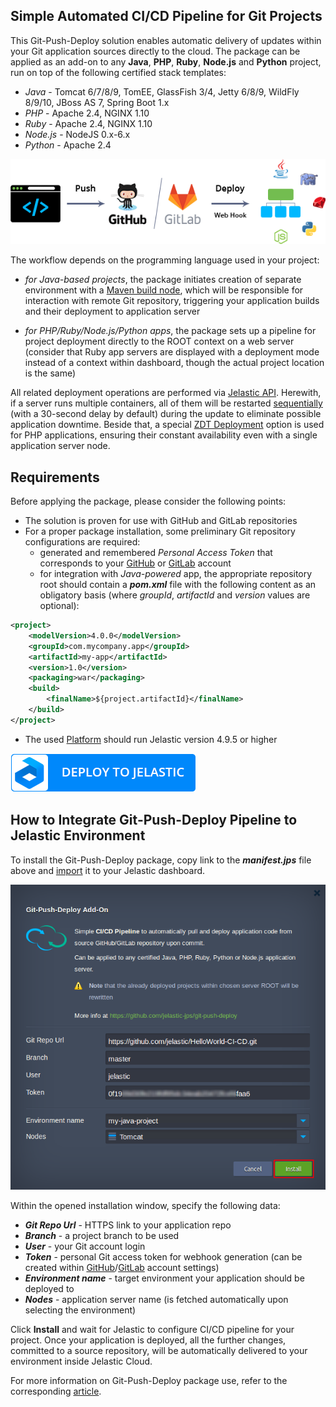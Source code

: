 ## Simple Automated CI/CD Pipeline for Git Projects

This Git-Push-Deploy solution enables automatic delivery of updates within your Git application sources directly to the cloud. The package can be applied as an add-on to any **Java**, **PHP**, **Ruby**, **Node.js** and **Python** project, run on top of the following certified stack templates:
- *Java* - Tomcat 6/7/8/9, TomEE, GlassFish 3/4, Jetty 6/8/9, WildFly 8/9/10, JBoss AS 7, Spring Boot 1.x
- *PHP* - Apache 2.4, NGINX 1.10
- *Ruby* - Apache 2.4, NGINX 1.10
- *Node.js* - NodeJS 0.x-6.x
- *Python* - Apache 2.4

![git-push-deploy-pipeline](images/git-push-deploy-pipeline.png)

The workflow depends on the programming language used in your project:
- *for Java-based projects*, the package initiates creation of separate environment with a [Maven build node](https://docs.jelastic.com/maven-cloud-hosting-in-jelastic), which will be responsible for interaction with remote Git repository, triggering your application builds and their deployment to application server

- *for PHP/Ruby/Node.js/Python apps*, the package sets up a pipeline for project deployment directly to the ROOT context on a web server (consider that Ruby app servers are displayed with a deployment mode instead of a context within dashboard, though the actual project location is the same) 


All related deployment operations are performed via [Jelastic API](https://docs.jelastic.com/api/). Herewith, if a server runs multiple containers, all of them will be restarted [sequentially](https://docs.jelastic.com/release-notes-49#sequential-restart-deploy) (with a 30-second delay by default) during the update to eliminate possible application downtime. Beside that, a special [ZDT Deployment](https://docs.jelastic.com/php-zero-downtime-deploy) option is used for PHP applications, ensuring their constant availability even with a single application server node.

## Requirements

Before applying the package, please consider the following points:

- The solution is proven for use with GitHub and GitLab repositories
- For a proper package installation, some preliminary Git repository configurations are required: 
  - generated and remembered *Personal Access Token* that corresponds to your [GitHub](https://github.com/jelastic-jps/git-push-deploy/wiki/GitHub-Access-Token) or [GitLab](https://github.com/jelastic-jps/git-push-deploy/wiki/GitLab-Access-Token) account
  - for integration with *Java-powered* app, the appropriate repository root should contain a **_pom.xml_** file with the following content as an obligatory basis (where *groupId*, *artifactId* and *version* values are optional):

```xml
<project>
    <modelVersion>4.0.0</modelVersion>
    <groupId>com.mycompany.app</groupId>
    <artifactId>my-app</artifactId>
    <version>1.0</version>
    <packaging>war</packaging>
    <build>
        <finalName>${project.artifactId}</finalName>
    </build>
</project>
```
- The used [Platform](https://jelastic.cloud/) should run Jelastic version 4.9.5 or higher 

[![Deploy](https://raw.githubusercontent.com/jelastic-jps/git-push-deploy/master/images/deploy-to-jelastic.png)](https://jelastic.com/install-application/?manifest=https://raw.githubusercontent.com/jelastic-jps/java-memory-agent/master/manifest.jps)

## How to Integrate Git-Push-Deploy Pipeline to Jelastic Environment  

To install the Git-Push-Deploy package, copy link to the **_manifest.jps_** file above and [import](https://docs.jelastic.com/environment-import) it to your Jelastic dashboard.

![git-push-deploy-installation](images/git-push-deploy-installation.png)

Within the opened installation window, specify the following data:
- **_Git Repo Url_** - HTTPS link to your application repo
- **_Branch_** - a project branch to be used
- **_User_** - your Git account login
- **_Token_** - personal Git access token for webhook generation (can be created within [GitHub](https://github.com/jelastic-jps/git-push-deploy/wiki/GitHub-Access-Token)/[GitLab](https://github.com/jelastic-jps/git-push-deploy/wiki/GitLab-Access-Token) account settings) 
- **_Environment name_** - target environment your application should be deployed to
- **_Nodes_** - application server name (is fetched automatically upon selecting the environment)

Click **Install** and wait for Jelastic to configure CI/CD pipeline for your project. Once your application is deployed, all the further changes, committed to a source repository, will be automatically delivered to your environment inside Jelastic Cloud.

For more information on Git-Push-Deploy package use, refer to the corresponding [article](http://blog.jelastic.com/2017/04/20/git-push-deploy-to-containers/). 
